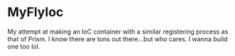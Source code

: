 # MyFlyIoc
My attempt at making an IoC container with a similar registering process as that of Prism.  I know there are tons out there...but who cares. I wanna build one too lol.

